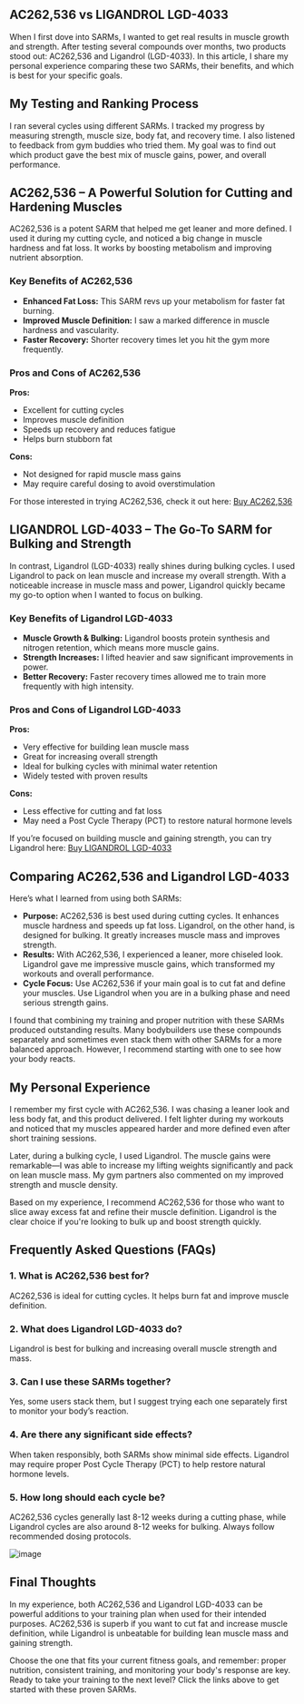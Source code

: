 <!-- Start of Article HTML -->
<article>
  <h1>AC262,536 vs LIGANDROL LGD-4033</h1>
  <p>
    When I first dove into SARMs, I wanted to get real results in muscle growth and strength. After testing several compounds over months, two products stood out: AC262,536 and Ligandrol (LGD-4033). In this article, I share my personal experience comparing these two SARMs, their benefits, and which is best for your specific goals.
  </p>

  <h2>My Testing and Ranking Process</h2>
  <p>
    I ran several cycles using different SARMs. I tracked my progress by measuring strength, muscle size, body fat, and recovery time. I also listened to feedback from gym buddies who tried them. My goal was to find out which product gave the best mix of muscle gains, power, and overall performance.
  </p>

  <h2>AC262,536 – A Powerful Solution for Cutting and Hardening Muscles</h2>
  <p>
    AC262,536 is a potent SARM that helped me get leaner and more defined. I used it during my cutting cycle, and noticed a big change in muscle hardness and fat loss. It works by boosting metabolism and improving nutrient absorption.
  </p>
  
  <h3>Key Benefits of AC262,536</h3>
  <ul>
    <li><strong>Enhanced Fat Loss:</strong> This SARM revs up your metabolism for faster fat burning.</li>
    <li><strong>Improved Muscle Definition:</strong> I saw a marked difference in muscle hardness and vascularity.</li>
    <li><strong>Faster Recovery:</strong> Shorter recovery times let you hit the gym more frequently.</li>
  </ul>
  
  <h3>Pros and Cons of AC262,536</h3>
  <p><strong>Pros:</strong></p>
  <ul>
    <li>Excellent for cutting cycles</li>
    <li>Improves muscle definition</li>
    <li>Speeds up recovery and reduces fatigue</li>
    <li>Helps burn stubborn fat</li>
  </ul>
  <p><strong>Cons:</strong></p>
  <ul>
    <li>Not designed for rapid muscle mass gains</li>
    <li>May require careful dosing to avoid overstimulation</li>
  </ul>
  
  <p>
    For those interested in trying AC262,536, check it out here: 
    <a href="https://www.chemyo.com/product/ac-262-solution/?campaign=github&ref=166" target="_blank" rel="nofollow">Buy AC262,536</a>
  </p>

  <h2>LIGANDROL LGD-4033 – The Go-To SARM for Bulking and Strength</h2>
  <p>
    In contrast, Ligandrol (LGD-4033) really shines during bulking cycles. I used Ligandrol to pack on lean muscle and increase my overall strength. With a noticeable increase in muscle mass and power, Ligandrol quickly became my go-to option when I wanted to focus on bulking.
  </p>
  
  <h3>Key Benefits of Ligandrol LGD-4033</h3>
  <ul>
    <li><strong>Muscle Growth & Bulking:</strong> Ligandrol boosts protein synthesis and nitrogen retention, which means more muscle gains.</li>
    <li><strong>Strength Increases:</strong> I lifted heavier and saw significant improvements in power.</li>
    <li><strong>Better Recovery:</strong> Faster recovery times allowed me to train more frequently with high intensity.</li>
  </ul>
  
  <h3>Pros and Cons of Ligandrol LGD-4033</h3>
  <p><strong>Pros:</strong></p>
  <ul>
    <li>Very effective for building lean muscle mass</li>
    <li>Great for increasing overall strength</li>
    <li>Ideal for bulking cycles with minimal water retention</li>
    <li>Widely tested with proven results</li>
  </ul>
  <p><strong>Cons:</strong></p>
  <ul>
    <li>Less effective for cutting and fat loss</li>
    <li>May need a Post Cycle Therapy (PCT) to restore natural hormone levels</li>
  </ul>
  
  <p>
    If you’re focused on building muscle and gaining strength, you can try Ligandrol here:
    <a href="https://www.wb22trk.com/cmp/MJH8GQ/4G6N97/?source_id=github" target="_blank" rel="nofollow">Buy LIGANDROL LGD-4033</a>
  </p>

  <h2>Comparing AC262,536 and Ligandrol LGD-4033</h2>
  <p>
    Here’s what I learned from using both SARMs:
  </p>
  <ul>
    <li><strong>Purpose:</strong> AC262,536 is best used during cutting cycles. It enhances muscle hardness and speeds up fat loss. Ligandrol, on the other hand, is designed for bulking. It greatly increases muscle mass and improves strength.</li>
    <li><strong>Results:</strong> With AC262,536, I experienced a leaner, more chiseled look. Ligandrol gave me impressive muscle gains, which transformed my workouts and overall performance.</li>
    <li><strong>Cycle Focus:</strong> Use AC262,536 if your main goal is to cut fat and define your muscles. Use Ligandrol when you are in a bulking phase and need serious strength gains.</li>
  </ul>
  <p>
    I found that combining my training and proper nutrition with these SARMs produced outstanding results. Many bodybuilders use these compounds separately and sometimes even stack them with other SARMs for a more balanced approach. However, I recommend starting with one to see how your body reacts.
  </p>

  <h2>My Personal Experience</h2>
  <p>
    I remember my first cycle with AC262,536. I was chasing a leaner look and less body fat, and this product delivered. I felt lighter during my workouts and noticed that my muscles appeared harder and more defined even after short training sessions. 
  </p>
  <p>
    Later, during a bulking cycle, I used Ligandrol. The muscle gains were remarkable—I was able to increase my lifting weights significantly and pack on lean muscle mass. My gym partners also commented on my improved strength and muscle density. 
  </p>
  <p>
    Based on my experience, I recommend AC262,536 for those who want to slice away excess fat and refine their muscle definition. Ligandrol is the clear choice if you're looking to bulk up and boost strength quickly.
  </p>

  <h2>Frequently Asked Questions (FAQs)</h2>
  <h3>1. What is AC262,536 best for?</h3>
  <p>
    AC262,536 is ideal for cutting cycles. It helps burn fat and improve muscle definition.
  </p>
  
  <h3>2. What does Ligandrol LGD-4033 do?</h3>
  <p>
    Ligandrol is best for bulking and increasing overall muscle strength and mass.
  </p>
  
  <h3>3. Can I use these SARMs together?</h3>
  <p>
    Yes, some users stack them, but I suggest trying each one separately first to monitor your body’s reaction.
  </p>
  
  <h3>4. Are there any significant side effects?</h3>
  <p>
    When taken responsibly, both SARMs show minimal side effects. Ligandrol may require proper Post Cycle Therapy (PCT) to help restore natural hormone levels.
  </p>
  
  <h3>5. How long should each cycle be?</h3>
  <p>
    AC262,536 cycles generally last 8-12 weeks during a cutting phase, while Ligandrol cycles are also around 8-12 weeks for bulking. Always follow recommended dosing protocols.
  </p>

![image](https://github.com/user-attachments/assets/4783dc48-39f3-4a97-b3da-94e233126183)

  <h2>Final Thoughts</h2>
  <p>
    In my experience, both AC262,536 and Ligandrol LGD-4033 can be powerful additions to your training plan when used for their intended purposes. AC262,536 is superb if you want to cut fat and increase muscle definition, while Ligandrol is unbeatable for building lean muscle mass and gaining strength.
  </p>
  <p>
    Choose the one that fits your current fitness goals, and remember: proper nutrition, consistent training, and monitoring your body's response are key. Ready to take your training to the next level? Click the links above to get started with these proven SARMs.
  </p>
</article>
<!-- End of Article HTML -->
